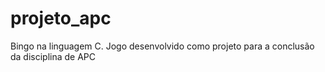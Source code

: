 # projeto_apc
Bingo na linguagem C. Jogo desenvolvido como projeto para a conclusão da disciplina de APC
